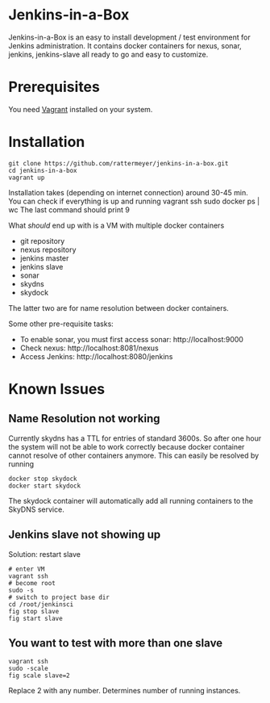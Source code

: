 # Jenkins-in-a-Box
Jenkins-in-a-Box is an easy to install development / test environment for Jenkins administration.
It contains docker containers for nexus, sonar, jenkins, jenkins-slave all ready to go and easy to customize.

# Prerequisites
You need [Vagrant](http://www.vagrantup.com) installed on your system.

# Installation

	git clone https://github.com/rattermeyer/jenkins-in-a-box.git
	cd jenkins-in-a-box
	vagrant up
	
Installation takes (depending on internet connection) around 30-45 min.
You can check if everything is up and running
	vagrant ssh
	sudo docker ps | wc
The last command should print 9 

What *should* end up with is a VM with multiple docker containers

* git repository
* nexus repository
* jenkins master
* jenkins slave
* sonar
* skydns
* skydock

The latter two are for name resolution between docker containers.

Some other pre-requisite tasks:

* To enable sonar, you must first access sonar: http://localhost:9000 
* Check nexus: http://localhost:8081/nexus
* Access Jenkins: http://localhost:8080/jenkins

# Known Issues
## Name Resolution not working
Currently skydns has a TTL for entries of standard 3600s. So after one hour the system will not be able to work correctly because docker container cannot resolve of other
containers anymore. 
This can easily be resolved by running

	docker stop skydock
	docker start skydock

The skydock container will automatically add all running containers to the SkyDNS service.

## Jenkins slave not showing up
Solution: restart slave

	# enter VM
	vagrant ssh
	# become root
	sudo -s
	# switch to project base dir
	cd /root/jenkinsci
	fig stop slave
	fig start slave
	
## You want to test with more than one slave

	vagrant ssh
	sudo -scale
	fig scale slave=2

Replace 2 with any number. Determines number of running instances.
	
	